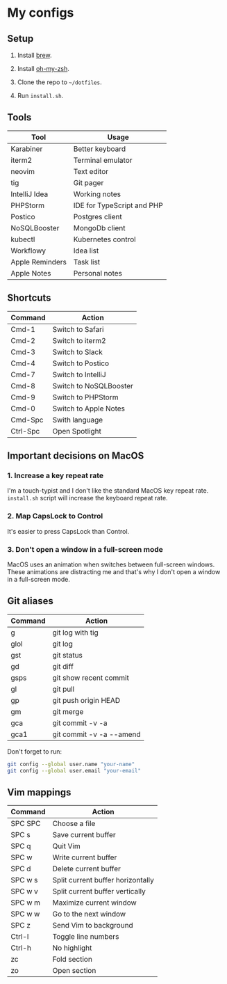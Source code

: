 # My configs

## Setup

1. Install [brew](https://brew.sh).

2. Install [oh-my-zsh](https://ohmyz.sh).

3. Clone the repo to `~/dotfiles`.

4. Run `install.sh`.

## Tools

| Tool            | Usage                      |
|-----------------|----------------------------|
| Karabiner       | Better keyboard            |
| iterm2          | Terminal emulator          |
| neovim          | Text editor                |
| tig             | Git pager                  |
| IntelliJ Idea   | Working notes              |
| PHPStorm        | IDE for TypeScript and PHP |
| Postico         | Postgres client            |
| NoSQLBooster    | MongoDb client             |
| kubectl         | Kubernetes control         |
| Workflowy       | Idea list                  |
| Apple Reminders | Task list                  |
| Apple Notes     | Personal notes             |


## Shortcuts

| Command  | Action                 |
|----------|------------------------|
| Cmd-1    | Switch to Safari       |
| Cmd-2    | Switch to iterm2       |
| Cmd-3    | Switch to Slack        |
| Cmd-4    | Switch to Postico      |
| Cmd-7    | Switch to IntelliJ     |
| Cmd-8    | Switch to NoSQLBooster |
| Cmd-9    | Switch to PHPStorm     |
| Cmd-0    | Switch to Apple Notes  |
| Cmd-Spc  | Swith language         |
| Ctrl-Spc | Open Spotlight         |


## Important decisions on MacOS

### 1. Increase a key repeat rate

I'm a touch-typist and I don't like the standard MacOS key repeat rate. `install.sh` script will increase the keyboard repeat rate.


### 2. Map CapsLock to Control

It's easier to press CapsLock than Control.


### 3. Don't open a window in a full-screen mode

MacOS uses an animation when switches between full-screen windows. These animations are distracting me and that's why I don't open a window in a  full-screen mode.


## Git aliases

| Command | Action                   |
|---------|--------------------------|
| g       | git log with tig         |
| glol    | git log                  |
| gst     | git status               |
| gd      | git diff                 |
| gsps    | git show recent commit   |
| gl      | git pull                 |
| gp      | git push origin HEAD     |
| gm      | git merge                |
| gca     | git commit -v -a         |
| gca1    | git commit -v -a --amend |

Don't forget to run:

```bash
git config --global user.name "your-name"
git config --global user.email "your-email"
```


## Vim mappings

| Command | Action                            |
|---------|-----------------------------------|
| SPC SPC | Choose a file                     |
| SPC s   | Save current buffer               |
| SPC q   | Quit Vim                          |
| SPC w   | Write current buffer              |
| SPC d   | Delete current buffer             |
| SPC w s | Split current buffer horizontally |
| SPC w v | Split current buffer vertically   |
| SPC w m | Maximize current window           |
| SPC w w | Go to the next window             |
| SPC z   | Send Vim to background            |
| Ctrl-l  | Toggle line numbers               |
| Ctrl-h  | No highlight                      |
| zc      | Fold section                      |
| zo      | Open section                      |
